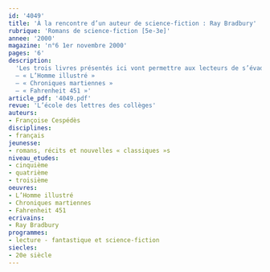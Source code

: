 ```yaml
---
id: '4049'
title: 'À la rencontre d’un auteur de science-fiction : Ray Bradbury'
rubrique: 'Romans de science-fiction [5e-3e]'
annee: '2000'
magazine: 'n°6 1er novembre 2000'
pages: '6'
description: 
  'Les trois livres présentés ici vont permettre aux lecteurs de s’évader (planètes lointaines, voyages dans l’espace et le temps, sociétés nouvelles…), de rêver, mais aussi de se poser des questions sur la façon dont le monde et l’humanité ont évolué. C’est ce que nous propose l’univers parfois poétique, souvent angoissant, mais toujours surprenant et fascinant des ouvrages de Ray Bradbury, qui dénonce ce que les hommes, au nom du modernisme, ont dénaturé.
  – « L’Homme illustré »
  – « Chroniques martiennes »
  – « Fahrenheit 451 »'
article_pdf: '4049.pdf'
revue: 'L’école des lettres des collèges'
auteurs:
- Françoise Cespédès
disciplines:
- français
jeunesse:
- romans, récits et nouvelles « classiques »s
niveau_etudes:
- cinquième
- quatrième
- troisième
oeuvres:
- L’Homme illustré
- Chroniques martiennes
- Fahrenheit 451
ecrivains:
- Ray Bradbury
programmes:
- lecture - fantastique et science-fiction
siecles:
- 20e siècle
---
```

